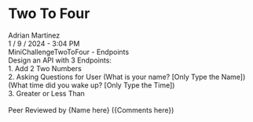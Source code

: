 <h1>Two To Four</h1>
Adrian Martinez<br>
1 / 9 / 2024 - 3:04 PM<br>
MiniChallengeTwoToFour - Endpoints<br>
Design an API with 3 Endpoints:<br>
    1. Add 2 Two Numbers<br>
    2. Asking Questions for User (What is your name? [Only Type the Name]) (What time did you wake up? [Only Type the Time])<br>
    3. Greater or Less Than<br>
<br>
Peer Reviewed by {Name here} ({Comments here})